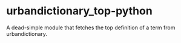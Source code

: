 # urbandictionary_top-python
A dead-simple module that fetches the top definition of a term from urbandictionary.
